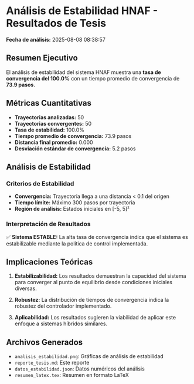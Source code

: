 # Análisis de Estabilidad HNAF - Resultados de Tesis

**Fecha de análisis:** 2025-08-08 08:38:57

## Resumen Ejecutivo

El análisis de estabilidad del sistema HNAF muestra una **tasa de convergencia del 100.0%** con un tiempo promedio de convergencia de **73.9 pasos**.

## Métricas Cuantitativas

- **Trayectorias analizadas:** 50
- **Trayectorias convergentes:** 50
- **Tasa de estabilidad:** 100.0%
- **Tiempo promedio de convergencia:** 73.9 pasos
- **Distancia final promedio:** 0.000
- **Desviación estándar de convergencia:** 5.2 pasos

## Análisis de Estabilidad

### Criterios de Estabilidad
- **Convergencia:** Trayectoria llega a una distancia < 0.1 del origen
- **Tiempo límite:** Máximo 300 pasos por trayectoria
- **Región de análisis:** Estados iniciales en [-5, 5]²

### Interpretación de Resultados

✅ **Sistema ESTABLE:** La alta tasa de convergencia indica que el sistema es estabilizable mediante la política de control implementada.

## Implicaciones Teóricas

1. **Estabilizabilidad:** Los resultados demuestran la capacidad del sistema para converger al punto de equilibrio desde condiciones iniciales diversas.

2. **Robustez:** La distribución de tiempos de convergencia indica la robustez del controlador implementado.

3. **Aplicabilidad:** Los resultados sugieren la viabilidad de aplicar este enfoque a sistemas híbridos similares.

## Archivos Generados

- `analisis_estabilidad.png`: Gráficas de análisis de estabilidad
- `reporte_tesis.md`: Este reporte
- `datos_estabilidad.json`: Datos numéricos del análisis
- `resumen_latex.tex`: Resumen en formato LaTeX
